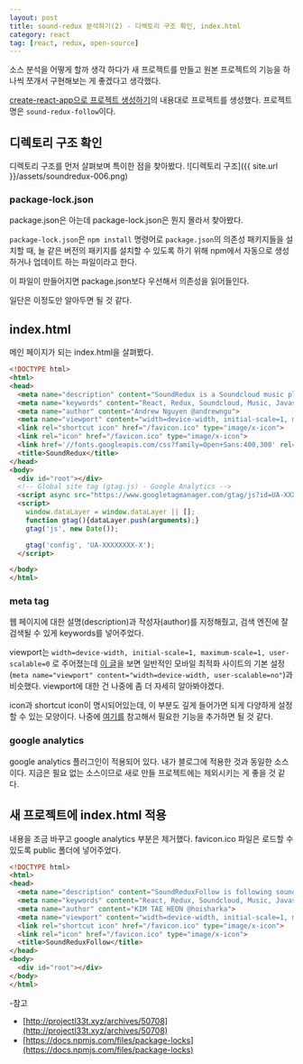```yaml
---
layout: post
title: sound-redux 분석하기(2) - 디렉토리 구조 확인, index.html
category: react
tag: [react, redux, open-source] 
---
```


소스 분석을 어떻게 할까 생각 하다가 새 프로젝트를 만들고 원본 프로젝트의 기능을 하나씩 쪼개서 구현해보는 게 좋겠다고 생각했다. 

[create-react-app으로 프로젝트 생성하기]()의 내용대로 프로젝트를 생성했다. 프로젝트명은 `sound-redux-follow`이다.

## 디렉토리 구조 확인

디렉토리 구조를 먼저 살펴보며 특이한 점을 찾아봤다. 
![디렉토리 구조]({{ site.url }}/assets/soundredux-006.png)

### package-lock.json
package.json은 아는데 package-lock.json은 뭔지 몰라서 찾아봤다.

`package-lock.json`은 `npm install` 명령어로 `package.json`의 의존성 패키지들을 설치할 때, 늘 같은 버전의 패키지를 설치할 수 있도록 하기 위해 npm에서 자동으로 생성하거나 업데이트 하는 파일이라고 한다.

이 파일이 만들어지면 package.json보다 우선해서 의존성을 읽어들인다.

일단은 이정도만 알아두면 될 것 같다.

## index.html
메인 페이지가 되는 index.html을 살펴봤다. 

```html
<!DOCTYPE html>
<html>
<head>
  <meta name="description" content="SoundRedux is a Soundcloud music player written in React and Redux. Full source code available at github.com/andrewngu/soundredux">
  <meta name="keywords" content="React, Redux, Soundcloud, Music, Javascript">
  <meta name="author" content="Andrew Nguyen @andrewngu">
  <meta name="viewport" content="width=device-width, initial-scale=1, maximum-scale=1, user-scalable=0" />
  <link rel="shortcut icon" href="/favicon.ico" type="image/x-icon">
  <link rel="icon" href="/favicon.ico" type="image/x-icon">
  <link href='//fonts.googleapis.com/css?family=Open+Sans:400,300' rel='stylesheet' type='text/css'>
  <title>SoundRedux</title>
</head>
<body>
  <div id="root"></div>
  <!-- Global site tag (gtag.js) - Google Analytics -->
  <script async src="https://www.googletagmanager.com/gtag/js?id=UA-XXXXXXXX-X"></script>
  <script>
    window.dataLayer = window.dataLayer || [];
    function gtag(){dataLayer.push(arguments);}
    gtag('js', new Date());

    gtag('config', 'UA-XXXXXXXX-X');
  </script>

</body>
</html>
```
### meta tag
웹 페이지에 대한 설명(description)과 작성자(author)를 지정해줬고, 검색 엔진에 잘 검색될 수 있게 keywords를 넣어주었다.

viewport는 `width=device-width, initial-scale=1, maximum-scale=1, user-scalable=0` 로 주어졌는데 [이 글](https://developer.mozilla.org/ko/docs/Mozilla/Mobile/Viewport_meta_tag)을 보면 일반적인 모바일 최적화 사이트의 기본 설정(`meta name="viewport" content="width=device-width, user-scalable=no"`)과 비슷했다. viewport에 대한 건 나중에 좀 더 자세히 알아봐야겠다.

icon과 shortcut icon이 명시되어있는데, 이 부분도 깊게 들어가면 되게 다양하게 설정할 수 있는 모양이다. 나중에 [여기를](https://developers.google.com/web/fundamentals/design-and-ux/browser-customization/?hl=ko) 참고해서 필요한 기능을 추가하면 될 것 같다.

### google analytics
google analytics 플러그인이 적용되어 있다. 내가 블로그에 적용한 것과 동일한 소스이다. 지금은 필요 없는 소스이므로 새로 만들 프로젝트에는 제외시키는 게 좋을 것 같다.

## 새 프로젝트에 index.html 적용
내용을 조금 바꾸고 google analytics 부분은 제거했다.
favicon.ico 파일은 로드할 수 있도록 public 폴더에 넣어주었다.
```html
<!DOCTYPE html>
<html>
<head>
  <meta name="description" content="SoundReduxFollow is following soundRedux(github.com/andrewngu/soundredux)">
  <meta name="keywords" content="React, Redux, Soundcloud, Music, Javascript">
  <meta name="author" content="KIM TAE HEON @hoisharka">
  <meta name="viewport" content="width=device-width, initial-scale=1, maximum-scale=1, user-scalable=0" />
  <link rel="shortcut icon" href="/favicon.ico" type="image/x-icon">
  <link rel="icon" href="/favicon.ico" type="image/x-icon">
  <title>SoundReduxFollow</title>
</head>
<body>
  <div id="root"></div>
</body>
</html>
```
-참고
  - [http://projectl33t.xyz/archives/50708](http://projectl33t.xyz/archives/50708)
  - [https://docs.npmjs.com/files/package-locks](https://docs.npmjs.com/files/package-locks)
